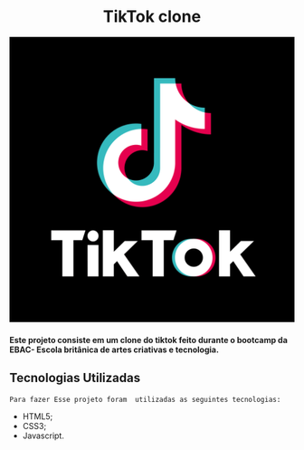 <div align="center">
  <h1>TikTok clone</h1> <img src="./assets/tiktoklogo.png" widht="100"></img>
</div>

#### Este projeto consiste em um clone do tiktok feito durante o bootcamp da EBAC- Escola britânica de artes criativas e tecnologia.

## Tecnologias Utilizadas 
    Para fazer Esse projeto foram  utilizadas as seguintes tecnologias:
- HTML5;
- CSS3;
- Javascript.


